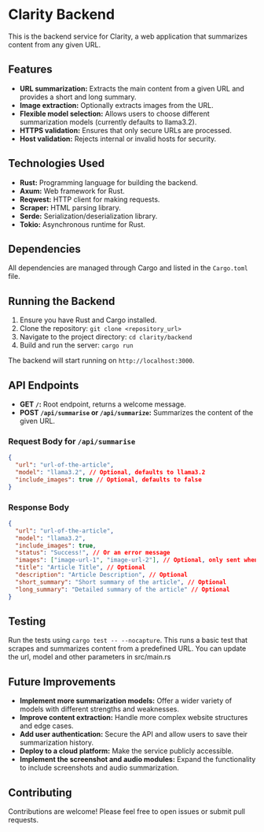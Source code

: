 # Clarity Backend

This is the backend service for Clarity, a web application that summarizes content from any given URL.

## Features

* **URL summarization:** Extracts the main content from a given URL and provides a short and long summary.
* **Image extraction:** Optionally extracts images from the URL.
* **Flexible model selection:** Allows users to choose different summarization models (currently defaults to llama3.2).
* **HTTPS validation:** Ensures that only secure URLs are processed.
* **Host validation:** Rejects internal or invalid hosts for security.

## Technologies Used

* **Rust:** Programming language for building the backend.
* **Axum:** Web framework for Rust.
* **Reqwest:** HTTP client for making requests.
* **Scraper:** HTML parsing library.
* **Serde:** Serialization/deserialization library.
* **Tokio:** Asynchronous runtime for Rust.

## Dependencies

All dependencies are managed through Cargo and listed in the `Cargo.toml` file.

## Running the Backend

1. Ensure you have Rust and Cargo installed.
2. Clone the repository: `git clone <repository_url>`
3. Navigate to the project directory: `cd clarity/backend`
4. Build and run the server: `cargo run`

The backend will start running on `http://localhost:3000`.

## API Endpoints

* **GET `/`:** Root endpoint, returns a welcome message.
* **POST `/api/summarise` or `/api/summarize`:**  Summarizes the content of the given URL.

### Request Body for `/api/summarise`

```json
{
  "url": "url-of-the-article",
  "model": "llama3.2", // Optional, defaults to llama3.2
  "include_images": true // Optional, defaults to false
}
```

### Response Body

```json
{
  "url": "url-of-the-article",
  "model": "llama3.2",
  "include_images": true,
  "status": "Success!", // Or an error message
  "images": ["image-url-1", "image-url-2"], // Optional, only sent when include_imagesis true
  "title": "Article Title", // Optional
  "description": "Article Description", // Optional
  "short_summary": "Short summary of the article", // Optional
  "long_summary": "Detailed summary of the article" // Optional
}
```

## Testing

Run the tests using `cargo test -- --nocapture`. This runs a basic test that scrapes and summarizes content from a predefined URL. You can update the url, model and other parameters in src/main.rs

## Future Improvements

* **Implement more summarization models:** Offer a wider variety of models with different strengths and weaknesses.
* **Improve content extraction:** Handle more complex website structures and edge cases.
* **Add user authentication:** Secure the API and allow users to save their summarization history.
* **Deploy to a cloud platform:** Make the service publicly accessible.
* **Implement the screenshot and audio modules:** Expand the functionality to include screenshots and audio summarization.

## Contributing

Contributions are welcome! Please feel free to open issues or submit pull requests.
